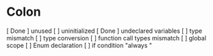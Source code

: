 # Colon


[ Done ]  unused
[ ]  uninitialized
[ Done ]  undeclared variables
[ ]  type mismatch
[ ]  type conversion
[ ]  function call types mismatch
[ ]  global scope
[ ]  Enum declaration
[ ]  if condition "always <constant>"
